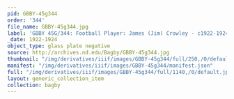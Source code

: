```yaml
---
pid: GBBY-45g344
order: '344'
file_name: GBBY-45g344.jpg
label: 'GBBY 45G/344: Football Player: James (Jim) Crowley - c1922-1924'
_date: 1922-1924
object_type: glass plate negative
source: http://archives.nd.edu/Bagby/GBBY-45g344.jpg
thumbnail: "/img/derivatives/iiif/images/GBBY-45g344/full/250,/0/default.jpg"
manifest: "/img/derivatives/iiif/images/GBBY-45g344/manifest.json"
full: "/img/derivatives/iiif/images/GBBY-45g344/full/1140,/0/default.jpg"
layout: generic_collection_item
collection: bagby
---
```

